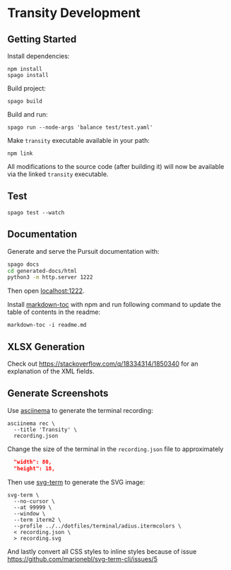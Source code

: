 # Transity Development

## Getting Started

Install dependencies:

```shell
npm install
spago install
```

Build project:

```shell
spago build
```

Build and run:

```shell
spago run --node-args 'balance test/test.yaml'
```

Make `transity` executable available in your path:

```shell
npm link
```

All modifications to the source code (after building it)
will now be available via the linked `transity` executable.


## Test

```shell
spago test --watch
```


## Documentation

Generate and serve the Pursuit documentation with:

```sh
spago docs
cd generated-docs/html
python3 -m http.server 1222
```

Then open [localhost:1222](http://localhost:1222).


Install [markdown-toc] with npm and run following command
to update the table of contents in the readme:

```shell
markdown-toc -i readme.md
```

[markdown-toc]: https://github.com/jonschlinkert/markdown-toc


## XLSX Generation

Check out https://stackoverflow.com/q/18334314/1850340 for an explanation
of the XML fields.


## Generate Screenshots

Use [asciinema] to generate the terminal recording:

```shell
asciinema rec \
  --title 'Transity' \
  recording.json
```

Change the size of the terminal in the `recording.json` file to
approximately

```json
  "width": 80,
  "height": 18,
```


Then use [svg-term] to generate the SVG image:

```shell
svg-term \
  --no-cursor \
  --at 99999 \
  --window \
  --term iterm2 \
  --profile ../../dotfiles/terminal/adius.itermcolors \
  < recording.json \
  > recording.svg
```


And lastly convert all CSS styles to inline styles
because of issue https://github.com/marionebl/svg-term-cli/issues/5

[asciinema]: https://github.com/asciinema/asciinema
[svg-term]: https://github.com/marionebl/svg-term-cli
